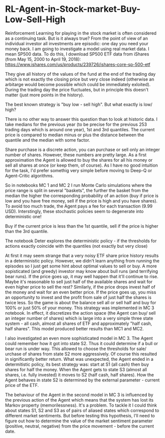 # RL-Agent-in-Stock-market-Buy-Low-Sell-High

Reinforcement Learning for playing in the stock market is often considered as a continuing task. But is it always true? From the point of 
view of an individual investor all investments are episodic: one day you need your money back. I am going to investigate a model using 
real market data. I mean SP500 data. To do this, I download SP500 ETF data from iShares (from May 15, 2000 to April 19, 2018): 
https://www.ishares.com/us/products/239726/ishares-core-sp-500-etf

They give all history of the values of the fund at the end of the trading day which is not exactly the closing price but very close 
indeed (otherwise an arbitarge would become possible which could be immediately exloited). During the trading day the price fluctuates, 
but in principle this doesn't matter (just more points in the history).

The best known strategy is "buy low - sell high". But what exactly is low/ high?

There is no other way to answer this question  than to look at historic data. I take medians for the previous year (to be precise for the
previous 253 trading days which is around one year), 1st and 3rd quantiles. The current price is compared to median minus or plus the 
distance between the quantile and the median with some factor.

Share purchase is a discrete action, you can purchase or sell only an integer number of shares. However, these numbers are pretty large.
As a first approximation the Agent is allowed to buy the shares for all his money or sell all shares at once (or keep them, of course).
As I have no good intuition for the task, I'd prefer somethig very simple before moving to Deep-Q or Agent-Critic algorithms.

So in notebooks MC 1 and MC 2 I run Monte Carlo simulations where the price range is split in several "baskets", the further the basket 
from the median the higher the corresponding probability of an action (buy if price is low and you have free money, sell if the price is 
high and you have shares). To avoid too much trade, the Agent pays a fee for each transaction (9.99 USD). Interstingly, these stochastic 
policies seem to degenerate into deterministic one!

Buy if the current price is less than the 1st quantile, sell if the price is higher than the 3rd quantile.

The notebook Deter explores the deterministic policy - if the thresholds for actions exactly coincide with the quantiles (not exactly but very close)

At first it may seem strange that a very noisy ETF share price history results in a deterministic policy. However, we didn't learn 
anything from running the episodes so I just get some hint about optimal values to sell or buy. A more sopisticated (and greedy) investor may know about bull runs (and terrifying bear runs). If the price goes up, it may well happen that it'll continue to rise. Maybe it's reasonable to sell just half of the available shares and wait for even higher price to sell the rest? Similarly, if the price drops invest half of the money and wait for an even better price. If the price goes up, you miss an opportunity to invest and the profit from sale of just half the shares is twice less. So the game is about the balance sell all or sell half and buy for 100% or just 50% of your money. This strategy was implemented in MC 3 notebook. In effect, it discretizes the action space (the Agent can buy/ sell an integer number of shares) which is large into a very simple three state system - all cash, almost all shares of ETF and approximately "half cash, half shares". This model produced better results than MC1 and MC2.

I also investigated an even more sophisticated model in MC 3. The Agent could remember how it got into state S2. Thus it could determine if a bull or bear run is under way. This allowed to choose the thresholds for sale/ urchase of shares from state S2 more aggressively. Of course this resulted in significantly better return. What was unexpected, the Agent ended in a determitistic policy, its best strategy was: start at S1 (all cash) then buy shares for half the money. When the Agent gets to state S3 (almost all shares, i.e. fully invested) it moves to S2 (half cash, half shares). How the Agent behaves in state S2 is determined by the external parameter - current price of the ETF.

The behaviour of the Agent in the second model in MC 3 is influenced by the previous action of the Agent which means that the system has lost its Markov property (memorilessness). It's a problem. To tackle it I could think about states S1, S2 and S3 as of pairs of aliased states which correspond to different market sentiments. But before testing this hypothesis, I'll need to figure out how to determine the 
value of the market sentiment parameter (positive, neutral, negative) from the price movement - before the current date.


